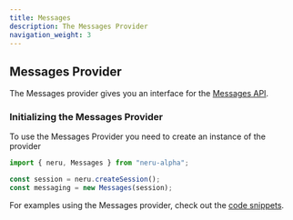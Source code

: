 ```yaml
---
title: Messages
description: The Messages Provider
navigation_weight: 3
---
```


## Messages Provider

The Messages provider gives you an interface for the [Messages API](/messages/overview).

### Initializing the Messages Provider

To use the Messages Provider you need to create an instance of the provider

```javascript
import { neru, Messages } from "neru-alpha";

const session = neru.createSession();
const messaging = new Messages(session);
```

For examples using the Messages provider, check out the [code snippets](/neru/code-snippets/messages-provider/send-message.md).
